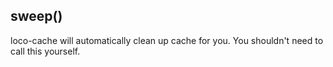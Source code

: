 ## sweep()

loco-cache will automatically clean up cache for you. You shouldn't need to call this yourself.

